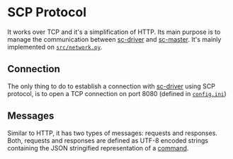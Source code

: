 # SCP Protocol

It works over TCP and it's a simplification of HTTP. Its main purpose is to manage the communication between [sc-driver](https://github.com/brunopk/sc-driver) and [sc-master](https://github.com/brunopk/sc-master). It's mainly implemented on [`src/network.py`](../src/network.py).

## Connection

The only thing to do to establish a connection with [sc-driver](https://github.com/brunopk/sc-driver) using SCP protocol, is to open a TCP connection on port 8080 (defined in [`config.ini`](../config.ini))

## Messages

Similar to HTTP, it has two types of messages: requests and responses. Both, requests and responses are defined as UTF-8 encoded strings containing the JSON stringified representation of a [command](/doc/commands.md).